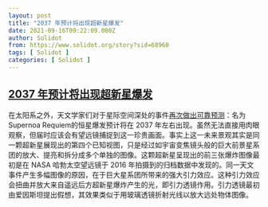 ```yaml
---
layout: post
title: "2037 年预计将出现超新星爆发"
date: 2021-09-16T09:22:09.000Z
author: Solidot
from: https://www.solidot.org/story?sid=68960
tags: [ Solidot ]
categories: [ Solidot ]
---
```

<!--1631784129000-->
[2037 年预计将出现超新星爆发](https://www.solidot.org/story?sid=68960)
------

<div>
在太阳系之外，天文学家们对于星际空间深处的事件<a href="https://phys.org/news/2021-09-astronomers-supernova-timesand-fourth-sighting.html">再次做出可靠预测</a>：名为Supernoa Requiem的恒星爆发预计将在 2037 年左右出现。虽然无法直接用肉眼观察，但届时应该会有望远镜捕捉到这一珍贵画面。事实上这一未来景观其实是同一颗超新星展现出的第四个已知视图，只是经过如宇宙变焦镜头般的巨大前景星系团的放大、提亮和拆分成多个单独的图像。这颗超新星呈现出的前三张爆炸图像最初是在 NASA 哈勃太空望远镜于 2016 年拍摄到的归档数据中发现的。同一天文事件产生多幅图像的原因，在于巨大星系团所带来的强大引力效应。这种引力效应会扭曲并放大来自遥远后方超新星爆炸产生的光，即引力透镜作用。引力透镜最初由爱因斯坦提出假想，其效果类似于用玻璃透镜折射光线以放大远处物体图像。
</div>
